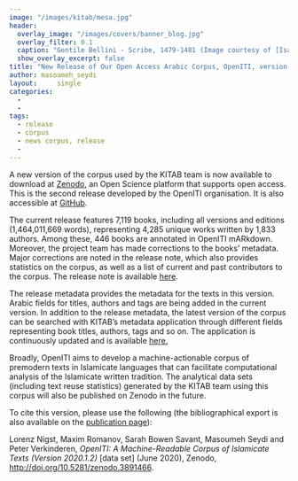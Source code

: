 ```yaml
---
image: "/images/kitab/mesa.jpg"
header:
  overlay_image: "/images/covers/banner_blog.jpg"
  overlay_filter: 0.1
  caption: "Gentile Bellini - Scribe, 1479-1481 (Image courtesy of [Isabella Stewart Gardner Museum](https://www.gardnermuseum.org/experience/collection/10755), Boston)" 
  show_overlay_excerpt: false 
title: "New Release of Our Open Access Arabic Corpus, OpenITI, version 2020.1.2"			
author: masoumeh_seydi		
layout:		single
categories:
  - 
  - 
tags:
  - release
  - corpus
  - news corpus, release
  - 
---
```

A new version of the corpus used by the KITAB team is now available to download at [Zenodo](https://zenodo.org/record/3891466), an Open Science platform that supports open access. This is the second release developed by the OpenITI organisation. It is also accessible at [GitHub](https://github.com/OpenITI/RELEASE).

The current release features 7,119 books, including all versions and editions (1,464,011,669 words), representing 4,285 unique works written by 1,833 authors. Among these, 446 books are annotated in OpenITI mARkdown. Moreover, the project team has made corrections to the books’ metadata. Major corrections are noted in the release note, which also provides statistics on the corpus, as well as a list of current and past contributors to the corpus. The release note is available [here](https://github.com/OpenITI/RELEASE/blob/master/OpenITI_metadata_2020_1_2).

The release metadata provides the metadata for the texts in this version. Arabic fields for titles, authors and tags are being added in the current version. In addition to the release metadata, the latest version of the corpus can be searched with KITAB’s metadata application through different fields representing book titles, authors, tags and so on. The application is continuously updated and is available [here.](https://kitab-project.org/metadata)

Broadly, OpenITI aims to develop a machine-actionable corpus of premodern texts in Islamicate languages that can facilitate computational analysis of the Islamicate written tradition. The analytical data sets (including text reuse statistics) generated by the KITAB team using this corpus will also be published on Zenodo in the future.

To cite this version, please use the following (the bibliographical export is also available on the [publication page](https://zenodo.org/record/3891466)):

Lorenz Nigst, Maxim Romanov, Sarah Bowen Savant, Masoumeh Seydi and Peter Verkinderen, *OpenITI: A Machine-Readable Corpus of Islamicate Texts (Version 2020.1.2)* \[data set\] (June 2020), Zenodo, http://doi.org/10.5281/zenodo.3891466.
